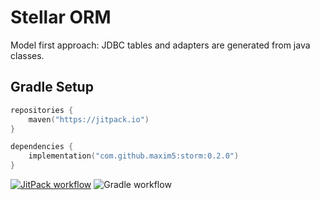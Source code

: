 # Stellar ORM

Model first approach: JDBC tables and adapters are generated from java classes.

## Gradle Setup

```kotlin
repositories {
    maven("https://jitpack.io")
}

dependencies {
    implementation("com.github.maxim5:storm:0.2.0")
}
```

[![JitPack workflow](https://jitpack.io/v/maxim5/storm.svg)](https://jitpack.io/#maxim5/storm)
![Gradle workflow](https://github.com/maxim5/storm/actions/workflows/gradle.yml/badge.svg)
